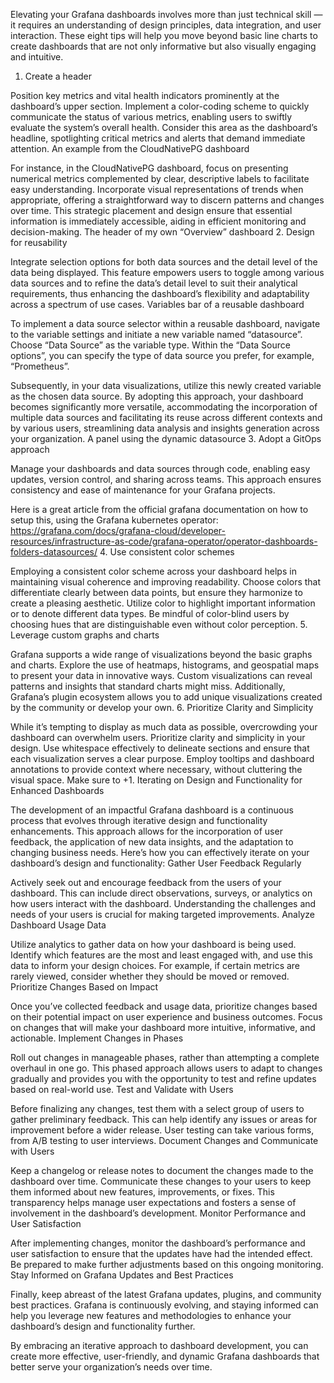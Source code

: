 Elevating your Grafana dashboards involves more than just technical skill — it requires an understanding of design principles, data integration, and user interaction. These eight tips will help you move beyond basic line charts to create dashboards that are not only informative but also visually engaging and intuitive.

1. Create a header

Position key metrics and vital health indicators prominently at the dashboard’s upper section. Implement a color-coding scheme to quickly communicate the status of various metrics, enabling users to swiftly evaluate the system’s overall health. Consider this area as the dashboard’s headline, spotlighting critical metrics and alerts that demand immediate attention.
An example from the CloudNativePG dashboard

For instance, in the CloudNativePG dashboard, focus on presenting numerical metrics complemented by clear, descriptive labels to facilitate easy understanding. Incorporate visual representations of trends when appropriate, offering a straightforward way to discern patterns and changes over time. This strategic placement and design ensure that essential information is immediately accessible, aiding in efficient monitoring and decision-making.
The header of my own “Overview” dashboard 2. Design for reusability

Integrate selection options for both data sources and the detail level of the data being displayed. This feature empowers users to toggle among various data sources and to refine the data’s detail level to suit their analytical requirements, thus enhancing the dashboard’s flexibility and adaptability across a spectrum of use cases.
Variables bar of a reusable dashboard

To implement a data source selector within a reusable dashboard, navigate to the variable settings and initiate a new variable named “datasource”. Choose “Data Source” as the variable type. Within the “Data Source options”, you can specify the type of data source you prefer, for example, “Prometheus”.

Subsequently, in your data visualizations, utilize this newly created variable as the chosen data source. By adopting this approach, your dashboard becomes significantly more versatile, accommodating the incorporation of multiple data sources and facilitating its reuse across different contexts and by various users, streamlining data analysis and insights generation across your organization.
A panel using the dynamic datasource 3. Adopt a GitOps approach

Manage your dashboards and data sources through code, enabling easy updates, version control, and sharing across teams. This approach ensures consistency and ease of maintenance for your Grafana projects.

Here is a great article from the official grafana documentation on how to setup this, using the Grafana kubernetes operator: https://grafana.com/docs/grafana-cloud/developer-resources/infrastructure-as-code/grafana-operator/operator-dashboards-folders-datasources/ 4. Use consistent color schemes

Employing a consistent color scheme across your dashboard helps in maintaining visual coherence and improving readability. Choose colors that differentiate clearly between data points, but ensure they harmonize to create a pleasing aesthetic. Utilize color to highlight important information or to denote different data types. Be mindful of color-blind users by choosing hues that are distinguishable even without color perception. 5. Leverage custom graphs and charts

Grafana supports a wide range of visualizations beyond the basic graphs and charts. Explore the use of heatmaps, histograms, and geospatial maps to present your data in innovative ways. Custom visualizations can reveal patterns and insights that standard charts might miss. Additionally, Grafana’s plugin ecosystem allows you to add unique visualizations created by the community or develop your own. 6. Prioritize Clarity and Simplicity

While it’s tempting to display as much data as possible, overcrowding your dashboard can overwhelm users. Prioritize clarity and simplicity in your design. Use whitespace effectively to delineate sections and ensure that each visualization serves a clear purpose. Employ tooltips and dashboard annotations to provide context where necessary, without cluttering the visual space. Make sure to
+1. Iterating on Design and Functionality for Enhanced Dashboards

The development of an impactful Grafana dashboard is a continuous process that evolves through iterative design and functionality enhancements. This approach allows for the incorporation of user feedback, the application of new data insights, and the adaptation to changing business needs. Here’s how you can effectively iterate on your dashboard’s design and functionality:
Gather User Feedback Regularly

Actively seek out and encourage feedback from the users of your dashboard. This can include direct observations, surveys, or analytics on how users interact with the dashboard. Understanding the challenges and needs of your users is crucial for making targeted improvements.
Analyze Dashboard Usage Data

Utilize analytics to gather data on how your dashboard is being used. Identify which features are the most and least engaged with, and use this data to inform your design choices. For example, if certain metrics are rarely viewed, consider whether they should be moved or removed.
Prioritize Changes Based on Impact

Once you’ve collected feedback and usage data, prioritize changes based on their potential impact on user experience and business outcomes. Focus on changes that will make your dashboard more intuitive, informative, and actionable.
Implement Changes in Phases

Roll out changes in manageable phases, rather than attempting a complete overhaul in one go. This phased approach allows users to adapt to changes gradually and provides you with the opportunity to test and refine updates based on real-world use.
Test and Validate with Users

Before finalizing any changes, test them with a select group of users to gather preliminary feedback. This can help identify any issues or areas for improvement before a wider release. User testing can take various forms, from A/B testing to user interviews.
Document Changes and Communicate with Users

Keep a changelog or release notes to document the changes made to the dashboard over time. Communicate these changes to your users to keep them informed about new features, improvements, or fixes. This transparency helps manage user expectations and fosters a sense of involvement in the dashboard’s development.
Monitor Performance and User Satisfaction

After implementing changes, monitor the dashboard’s performance and user satisfaction to ensure that the updates have had the intended effect. Be prepared to make further adjustments based on this ongoing monitoring.
Stay Informed on Grafana Updates and Best Practices

Finally, keep abreast of the latest Grafana updates, plugins, and community best practices. Grafana is continuously evolving, and staying informed can help you leverage new features and methodologies to enhance your dashboard’s design and functionality further.

By embracing an iterative approach to dashboard development, you can create more effective, user-friendly, and dynamic Grafana dashboards that better serve your organization’s needs over time.
